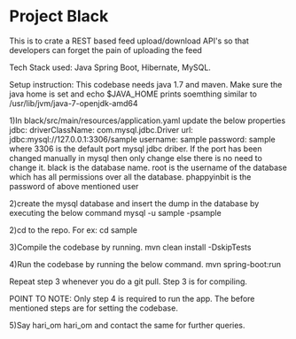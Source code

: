 # Project Black
This is to crate a REST based feed upload/download API's so that developers can forget the pain of uploading the feed

Tech Stack used: Java Spring Boot, Hibernate, MySQL.


Setup instruction:
This codebase needs java 1.7 and maven. Make sure the java home is set and echo $JAVA_HOME prints soemthing similar to /usr/lib/jvm/java-7-openjdk-amd64


1)In black/src/main/resources/application.yaml update the below properties
    jdbc:
        driverClassName: com.mysql.jdbc.Driver
        url: jdbc:mysql://127.0.0.1:3306/sample
        username: sample
        password: sample
    where
        3306  is the default port mysql jdbc driber. If the port has been changed manually in mysql then only change else there is no need to change it.
        black is the database name.
        root is the username of the database which has all permissions over all the database.
        phappyinbit is the password of above mentioned user


2)create the mysql database and insert the dump in the database by executing the below command
    mysql -u sample -psample


2)cd to the repo. For ex: cd sample


3)Compile the codebase by running.
    mvn clean install -DskipTests


4)Run the codebase by running the below command.
    mvn spring-boot:run


Repeat step 3 whenever you do a git pull. Step 3 is for compiling.

POINT TO NOTE: Only step 4 is required to run the app. The before mentioned steps are for setting the codebase.


5)Say hari_om hari_om and contact the same for further queries.




